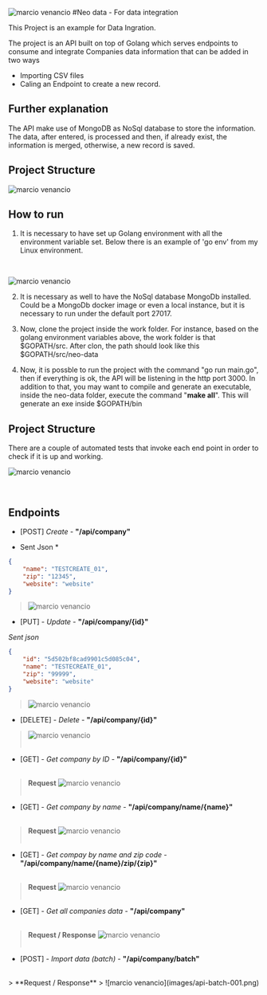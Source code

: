 ![marcio venancio](images/neo-data.png)
#Neo data - For data integration

This Project is an example for Data Ingration. 
 
The project is an API built on top of Golang which serves endpoints to consume and integrate Companies data information that can be added in two ways
* Importing CSV files
* Caling an Endpoint to create a new record.

## Further explanation

The API make use of MongoDB as NoSql database to store the information.
The data, after entered, is processed and then, if already exist, the information is merged, otherwise, a new record is saved.


## Project Structure
![marcio venancio](images/api_proj_structure.png)

## How to run
1. It is necessary to have set up Golang environment with all the environment variable set. Below there is 
an example of 'go env' from my Linux environment.
<br/>

![marcio venancio](images/golang-env.png) 

2. It is necessary as well to have the NoSql database MongoDb installed. Could be a MongoDb docker image or even a local instance, but it is necessary to run under the default port 27017.

3. Now, clone the project inside the work folder. For instance, based on the golang environment variables above, the work folder is that $GOPATH/src. After clon, the path should look like this $GOPATH/src/neo-data

4. Now, it is possble to run the project with the command "go run main.go", then if everything is ok, the API will be listening in the http port 3000. In addition to that, you may want to compile and generate an executable, inside the neo-data folder, execute the command "**make all**". This will generate an exe inside $GOPATH/bin

## Project Structure
There are a couple of automated tests that invoke each end point in order to check if it is up and working.
<br/>

![marcio venancio](images/api_main_test.png)

<br/>

## Endpoints

* [POST] *Create* - **"/api/company"**  

* Sent Json *
```json
{    
    "name": "TESTCREATE_01",
    "zip": "12345",
    "website": "website"
}
```
> ![marcio venancio](images/api-create-001.png)
* [PUT] - *Update* - **"/api/company/{id}"**

*Sent json*
```json
{
    "id": "5d502bf8cad9901c5d085c04",
    "name": "TESTECREATE_01",
    "zip": "99999",
    "website": "website"
}
``` 
> ![marcio venancio](images/api-update-001.png)

* [DELETE] - *Delete* - **"/api/company/{id}"**
> ![marcio venancio](images/api-delete-001.png)
<br/><br/>

* [GET] - *Get company by ID* - **"/api/company/{id}"**
<br/><br/>
> **Request**
> ![marcio venancio](images/api-getbyid-001.png)
<br/><br/>

* [GET] - *Get company by name* - **"/api/company/name/{name}"**
<br/><br/>
> **Request**
> ![marcio venancio](images/api-getbyname-001.png)
<br/><br/>

* [GET] - *Get compay by name and zip code* - **"/api/company/name/{name}/zip/{zip}"**
<br/><br/>
> **Request**
> ![marcio venancio](images/api-getbyname-zip-001.png)
<br/><br/>

* [GET] - *Get all companies data* - **"/api/company"**
<br/><br/>
> **Request / Response**
> ![marcio venancio](images/api-getall-001.png)
<br/><br/>

* [POST] - *Import data (batch)* - **"/api/company/batch"**
<br/>
> **Request / Response**
> ![marcio venancio](images/api-batch-001.png)
<br/><br/>





